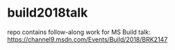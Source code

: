 # build2018talk
repo contains follow-along work for MS Build talk: https://channel9.msdn.com/Events/Build/2018/BRK2147
